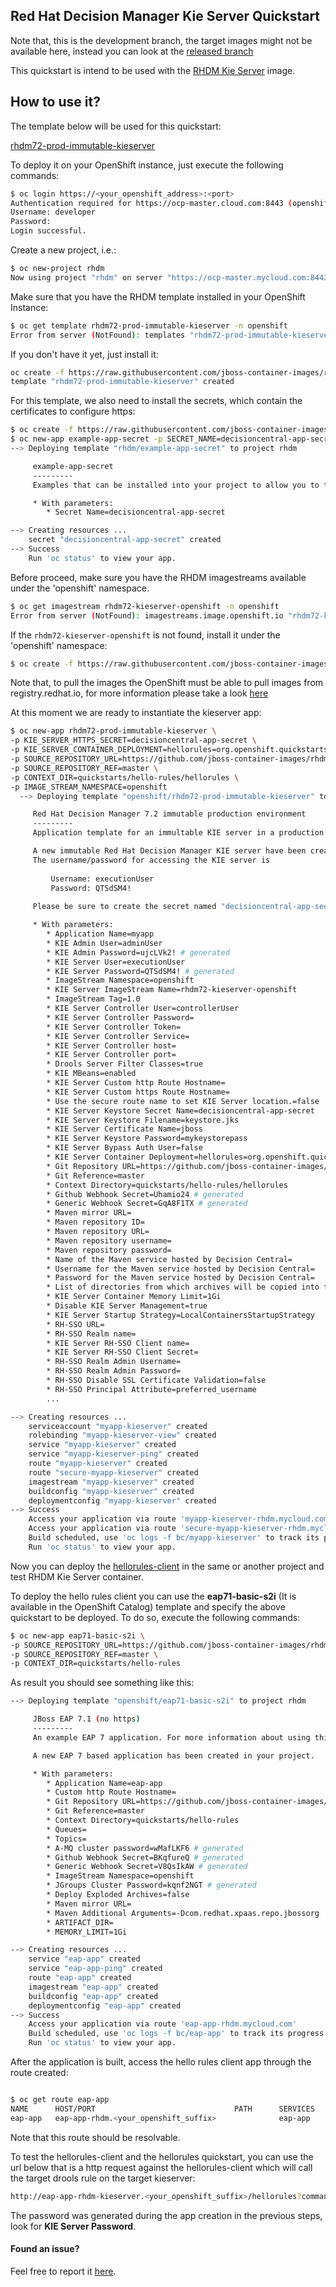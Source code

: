 ## Red Hat Decision Manager Kie Server Quickstart

Note that, this is the development branch, the target images might not be available here, instead you can look at the [released branch](https://github.com/jboss-container-images/rhdm-7-openshift-image/tree/7.1.x/quickstarts/hello-rules)

This quickstart is intend to be used with the [RHDM Kie Server](https://github.com/jboss-container-images/rhdm-7-openshift-image/tree/master/kieserver) image.

## How to use it?

The template below will be used for this quickstart:

[rhdm72-prod-immutable-kieserver](https://github.com/jboss-container-images/rhdm-7-openshift-image/blob/master/templates/rhdm72-prod-immutable-kieserver.yaml)

To deploy it on your OpenShift instance, just execute the following commands:


```bash
$ oc login https://<your_openshift_address>:<port>
Authentication required for https://ocp-master.cloud.com:8443 (openshift)
Username: developer
Password: 
Login successful.

```

Create a new project, i.e.:

```bash
$ oc new-project rhdm
Now using project "rhdm" on server "https://ocp-master.mycloud.com:8443".
```

Make sure that you have the RHDM template installed in your OpenShift Instance:
```bash
$ oc get template rhdm72-prod-immutable-kieserver -n openshift
Error from server (NotFound): templates "rhdm72-prod-immutable-kieserver" not found
```
If you don't have it yet, just install it:

```bash
oc create -f https://raw.githubusercontent.com/jboss-container-images/rhdm-7-openshift-image/master/templates/rhdm72-prod-immutable-kieserver.yaml -n openshift
template "rhdm72-prod-immutable-kieserver" created
```

For this template, we also need to install the secrets, which contain the certificates to configure https:
```bash
$ oc create -f https://raw.githubusercontent.com/jboss-container-images/rhdm-7-openshift-image/master/example-app-secret-template.yaml
$ oc new-app example-app-secret -p SECRET_NAME=decisioncentral-app-secret
--> Deploying template "rhdm/example-app-secret" to project rhdm

     example-app-secret
     ---------
     Examples that can be installed into your project to allow you to test the Red Hat Decision Central templates. You should replace the contents with data that is more appropriate for your deployment.

     * With parameters:
        * Secret Name=decisioncentral-app-secret

--> Creating resources ...
    secret "decisioncentral-app-secret" created
--> Success
    Run 'oc status' to view your app.
```


Before proceed, make sure you have the RHDM imagestreams available under the 'openshift' namespace.

 ```bash
$ oc get imagestream rhdm72-kieserver-openshift -n openshift
Error from server (NotFound): imagestreams.image.openshift.io "rhdm72-kieserver-openshift" not found
```

If the `rhdm72-kieserver-openshift` is not found, install it under the 'openshift' namespace:
```bash
$ oc create -f https://raw.githubusercontent.com/jboss-container-images/rhdm-7-openshift-image/master/rhdm72-image-streams.yaml -n openshift
```
Note that, to pull the images the OpenShift must be able to pull images from registry.redhat.io, for more information
please take a look [here](https://access.redhat.com/RegistryAuthentication)

At this moment we are ready to instantiate the kieserver app:


```bash
$ oc new-app rhdm72-prod-immutable-kieserver \
-p KIE_SERVER_HTTPS_SECRET=decisioncentral-app-secret \
-p KIE_SERVER_CONTAINER_DEPLOYMENT=hellorules=org.openshift.quickstarts:rhdm-kieserver-hellorules:1.4.0-SNAPSHOT \
-p SOURCE_REPOSITORY_URL=https://github.com/jboss-container-images/rhdm-7-openshift-image.git \
-p SOURCE_REPOSITORY_REF=master \
-p CONTEXT_DIR=quickstarts/hello-rules/hellorules \
-p IMAGE_STREAM_NAMESPACE=openshift
  --> Deploying template "openshift/rhdm72-prod-immutable-kieserver" to project rhdm

     Red Hat Decision Manager 7.2 immutable production environment
     ---------
     Application template for an immultable KIE server in a production environment, for Red Hat Decision Manager 7.2

     A new immutable Red Hat Decision Manager KIE server have been created in your project.
     The username/password for accessing the KIE server is
     
         Username: executionUser
         Password: QTSdSM4!
     
     Please be sure to create the secret named "decisioncentral-app-secret" containing the keystore.jks files used for serving secure content.

     * With parameters:
        * Application Name=myapp
        * KIE Admin User=adminUser
        * KIE Admin Password=ujcLVk2! # generated
        * KIE Server User=executionUser
        * KIE Server Password=QTSdSM4! # generated
        * ImageStream Namespace=openshift
        * KIE Server ImageStream Name=rhdm72-kieserver-openshift
        * ImageStream Tag=1.0
        * KIE Server Controller User=controllerUser
        * KIE Server Controller Password=
        * KIE Server Controller Token=
        * KIE Server Controller Service=
        * KIE Server Controller host=
        * KIE Server Controller port=
        * Drools Server Filter Classes=true
        * KIE MBeans=enabled
        * KIE Server Custom http Route Hostname=
        * KIE Server Custom https Route Hostname=
        * Use the secure route name to set KIE Server location.=false
        * KIE Server Keystore Secret Name=decisioncentral-app-secret
        * KIE Server Keystore Filename=keystore.jks
        * KIE Server Certificate Name=jboss
        * KIE Server Keystore Password=mykeystorepass
        * KIE Server Bypass Auth User=false
        * KIE Server Container Deployment=hellorules=org.openshift.quickstarts:rhdm-kieserver-hellorules:1.4.0-SNAPSHOT
        * Git Repository URL=https://github.com/jboss-container-images/rhdm-7-openshift-image.git
        * Git Reference=master
        * Context Directory=quickstarts/hello-rules/hellorules
        * Github Webhook Secret=Uhamio24 # generated
        * Generic Webhook Secret=GqA8F1TX # generated
        * Maven mirror URL=
        * Maven repository ID=
        * Maven repository URL=
        * Maven repository username=
        * Maven repository password=
        * Name of the Maven service hosted by Decision Central=
        * Username for the Maven service hosted by Decision Central=
        * Password for the Maven service hosted by Decision Central=
        * List of directories from which archives will be copied into the deployment folder=
        * KIE Server Container Memory Limit=1Gi
        * Disable KIE Server Management=true
        * KIE Server Startup Strategy=LocalContainersStartupStrategy
        * RH-SSO URL=
        * RH-SSO Realm name=
        * KIE Server RH-SSO Client name=
        * KIE Server RH-SSO Client Secret=
        * RH-SSO Realm Admin Username=
        * RH-SSO Realm Admin Password=
        * RH-SSO Disable SSL Certificate Validation=false
        * RH-SSO Principal Attribute=preferred_username
        ...

--> Creating resources ...
    serviceaccount "myapp-kieserver" created
    rolebinding "myapp-kieserver-view" created
    service "myapp-kieserver" created
    service "myapp-kieserver-ping" created
    route "myapp-kieserver" created
    route "secure-myapp-kieserver" created
    imagestream "myapp-kieserver" created
    buildconfig "myapp-kieserver" created
    deploymentconfig "myapp-kieserver" created
--> Success
    Access your application via route 'myapp-kieserver-rhdm.mycloud.com' 
    Access your application via route 'secure-myapp-kieserver-rhdm.mycloud.com' 
    Build scheduled, use 'oc logs -f bc/myapp-kieserver' to track its progress.
    Run 'oc status' to view your app.

```

Now you can deploy the [hellorules-client](hellorules-client) in the same or another project and test RHDM Kie Server container.

To deploy the hello rules client you can use the **eap71-basic-s2i** (It is available in the OpenShift Catalog) template and specify the above quickstart to be deployed.
To do so, execute the following commands:

```bash
$ oc new-app eap71-basic-s2i \
-p SOURCE_REPOSITORY_URL=https://github.com/jboss-container-images/rhdm-7-openshift-image.git \
-p SOURCE_REPOSITORY_REF=master \
-p CONTEXT_DIR=quickstarts/hello-rules
```

As result you should see something like this:
```bash
--> Deploying template "openshift/eap71-basic-s2i" to project rhdm

     JBoss EAP 7.1 (no https)
     ---------
     An example EAP 7 application. For more information about using this template, see https://github.com/jboss-openshift/application-templates.

     A new EAP 7 based application has been created in your project.

     * With parameters:
        * Application Name=eap-app
        * Custom http Route Hostname=
        * Git Repository URL=https://github.com/jboss-container-images/rhdm-7-openshift-image.git
        * Git Reference=master
        * Context Directory=quickstarts/hello-rules
        * Queues=
        * Topics=
        * A-MQ cluster password=wMafLKF6 # generated
        * Github Webhook Secret=BKqfureQ # generated
        * Generic Webhook Secret=V8QsIkAW # generated
        * ImageStream Namespace=openshift
        * JGroups Cluster Password=kqnf2NGT # generated
        * Deploy Exploded Archives=false
        * Maven mirror URL=
        * Maven Additional Arguments=-Dcom.redhat.xpaas.repo.jbossorg
        * ARTIFACT_DIR=
        * MEMORY_LIMIT=1Gi

--> Creating resources ...
    service "eap-app" created
    service "eap-app-ping" created
    route "eap-app" created
    imagestream "eap-app" created
    buildconfig "eap-app" created
    deploymentconfig "eap-app" created
--> Success
    Access your application via route 'eap-app-rhdm.mycloud.com' 
    Build scheduled, use 'oc logs -f bc/eap-app' to track its progress.
    Run 'oc status' to view your app.
```

After the application is built, access the hello rules client app through the route created:
```bash

$ oc get route eap-app
NAME      HOST/PORT                               PATH      SERVICES   PORT      TERMINATION   WILDCARD
eap-app   eap-app-rhdm.<your_openshift_suffix>              eap-app    <all>                   None
```

Note that this route should be resolvable.

To test the hellorules-client and the hellorules quickstart, you can use the url below that is a http request against the hellorules-client which
will call the target drools rule on the target kieserver:

```bash
http://eap-app-rhdm-kieserver.<your_openshift_suffix>/hellorules?command=runRemoteRest&protocol=http&host=myapp-kieserver&port=8080&username=executionUser&password=<the_generated_kie_password>
```

The password was generated during the app creation in the previous steps, look for **KIE Server Password**.

#### Found an issue?
Feel free to report it [here](https://github.com/jboss-container-images/rhdm-7-openshift-image/issues/new).

